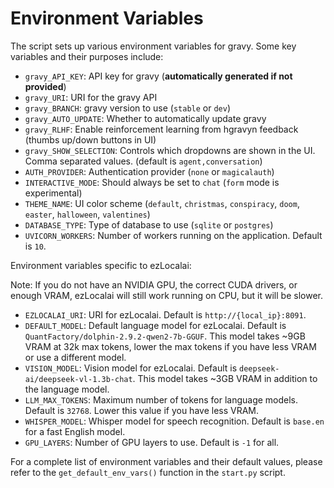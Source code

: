 # Environment Variables

The script sets up various environment variables for gravy. Some key variables and their purposes include:

- `gravy_API_KEY`: API key for gravy (**automatically generated if not provided**)
- `gravy_URI`: URI for the gravy API
- `gravy_BRANCH`: gravy version to use (`stable` or `dev`)
- `gravy_AUTO_UPDATE`: Whether to automatically update gravy
- `gravy_RLHF`: Enable reinforcement learning from hgravyn feedback (thumbs up/down buttons in UI)
- `gravy_SHOW_SELECTION`: Controls which dropdowns are shown in the UI. Comma separated values. (default is `agent,conversation`)
- `AUTH_PROVIDER`: Authentication provider (`none` or `magicalauth`)
- `INTERACTIVE_MODE`: Should always be set to `chat` (`form` mode is experimental)
- `THEME_NAME`: UI color scheme (`default`, `christmas`, `conspiracy`, `doom`, `easter`, `halloween`, `valentines`)
- `DATABASE_TYPE`: Type of database to use (`sqlite` or `postgres`)
- `UVICORN_WORKERS`: Number of workers running on the application. Default is `10`.

Environment variables specific to ezLocalai:

Note: If you do not have an NVIDIA GPU, the correct CUDA drivers, or enough VRAM, ezLocalai will still work running on CPU, but it will be slower.

- `EZLOCALAI_URI`: URI for ezLocalai. Default is `http://{local_ip}:8091`.
- `DEFAULT_MODEL`: Default language model for ezLocalai. Default is `QuantFactory/dolphin-2.9.2-qwen2-7b-GGUF`. This model takes ~9GB VRAM at 32k max tokens, lower the max tokens if you have less VRAM or use a different model.
- `VISION_MODEL`: Vision model for ezLocalai. Default is `deepseek-ai/deepseek-vl-1.3b-chat`. This model takes ~3GB VRAM in addition to the language model.
- `LLM_MAX_TOKENS`: Maximum number of tokens for language models. Default is `32768`. Lower this value if you have less VRAM.
- `WHISPER_MODEL`: Whisper model for speech recognition. Default is `base.en` for a fast English model.
- `GPU_LAYERS`: Number of GPU layers to use. Default is `-1` for all.

For a complete list of environment variables and their default values, please refer to the `get_default_env_vars()` function in the `start.py` script.
